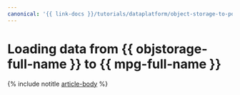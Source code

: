```yaml
---
canonical: '{{ link-docs }}/tutorials/dataplatform/object-storage-to-postgresql'
---
```


# Loading data from {{ objstorage-full-name }} to {{ mpg-full-name }}

{% include notitle [article-body](../../_tutorials/dataplatform/object-storage-to-postgresql.md) %}
